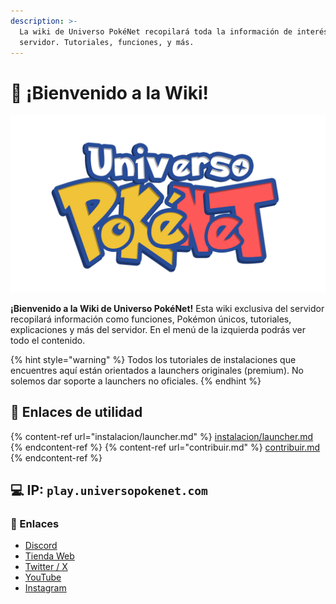 ```yaml
---
description: >-
  La wiki de Universo PokéNet recopilará toda la información de interés sobre el
  servidor. Tutoriales, funciones, y más.
---
```


# 👋 ¡Bienvenido a la Wiki!

<div style="text-align:center;">
<img src="images/logos/UPN-fullLogo.png">
</div>

**¡Bienvenido a la Wiki de Universo PokéNet!** Esta wiki exclusiva del servidor recopilará información como funciones, Pokémon únicos, tutoriales, explicaciones y más del servidor. En el menú de la izquierda podrás ver todo el contenido. 

{% hint style="warning" %}
Todos los tutoriales de instalaciones que encuentres aquí están orientados a launchers originales (premium). No solemos dar soporte a launchers no oficiales.
{% endhint %}

## 💨 Enlaces de utilidad
{% content-ref url="instalacion/launcher.md" %} [instalacion/launcher.md](instalacion/launcher.md) {% endcontent-ref %}
{% content-ref url="contribuir.md" %} [contribuir.md](contribuir.md) {% endcontent-ref %}

## 💻 IP: `play.universopokenet.com`

### 🔗 Enlaces

- [Discord](https://discord.com/invite/p4wryDdutf)
- [Tienda Web](https://tienda.universopokenet.com/)
- [Twitter / X](https://twitter.com/UniversoPokeNet)
- [YouTube](https://www.youtube.com/@mundopixelnet2802/)
- [Instagram](https://www.instagram.com/universopokenet/)